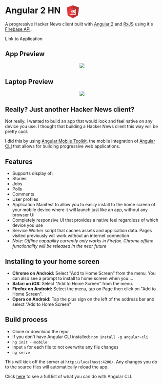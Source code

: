 # Angular 2 HN <img src="public/assets/images/angular2-hn.png" width = 40 style="position: absolute; padding-left: 20px;">

A progressive Hacker News client built with [Angular 2](https://angular.io/) and [RxJS](http://reactivex.io/) using it's [Firebase API](https://github.com/HackerNews/API).

Link to Application

## App Preview

<p align="center">
  <img src = "http://i.imgur.com/ooQoI4H.gif">
</p>

## Laptop Preview

<p align="center">
  <img src = "http://i.imgur.com/ooQoI4H.gif">
</p>

## Really? Just another Hacker News client?

Not really. I wanted to build an app that would look and feel native on any device you use. I thought that building a Hacker News client this way will be pretty cool.

I did this by using [Angular Mobile Toolkit](https://mobile.angular.io/), the mobile integration of [Angular CLI](https://cli.angular.io/) that allows for building progressive web applications.

## Features

 + Supports display of; 
  + Stories
  + Jobs
  + Polls
  + Comments
  + User profiles
 + Application Manifest to allow you to easily install to the home screen of your mobile device where it will launch just like an app, without any browser UI 
 + Completely responsive UI that provides a native feel regardless of which device you use
 + Service Worker script that caches assets and application data. Pages visited previously will work without an internet connection
  + *Note: Offline capability currently only works in Firefox. Chrome offline functionality will be released in the near future*

## Installing to your home screen

 - **Chrome on Android:** Select "Add to Home Screen" from the menu. You can also see a prompt to install to home screen when you ...
 - **Safari on iOS:** Select "Add to Home Screen" from the menu.
 - **Firefox on Android:** Select the menu, tap on Page then click on "Add to Home Screen".
 - **Opera on Android:** Tap the plus sign on the left of the address bar and select "Add to Home Screen"

## Build process

 - Clone or download the repo
 - If you don't have Angular CLI installed: `npm install -g angular-cli`
 - `ng init --mobile`
 - Input `n` for each file to not overwrite any file changes
 - `ng serve` 

This will kick off the server at `http://localhost:4200/`. Any changes you do to the source files will automatically reload the app.

Click [here](https://cli.angular.io/) to see a full list of what you can do with Angular CLI.
